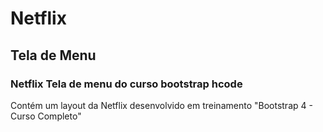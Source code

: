 # Netflix 
## Tela de Menu

### Netflix Tela de menu do curso bootstrap hcode

Contém um layout da Netflix desenvolvido em treinamento "Bootstrap 4 - Curso Completo"